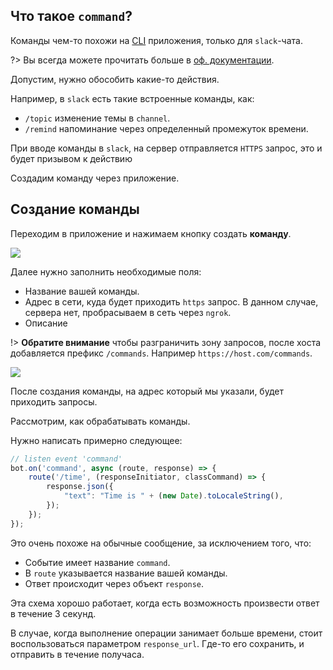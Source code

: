 ## Что такое `command`?

Команды чем-то похожи на [CLI](https://ru.wikipedia.org/wiki/%D0%98%D0%BD%D1%82%D0%B5%D1%80%D1%84%D0%B5%D0%B9%D1%81_%D0%BA%D0%BE%D0%BC%D0%B0%D0%BD%D0%B4%D0%BD%D0%BE%D0%B9_%D1%81%D1%82%D1%80%D0%BE%D0%BA%D0%B8) приложения, только для `slack`-чата.

?> Вы всегда можете прочитать больше в [оф. документации](https://api.slack.com/slash-commands).

Допустим, нужно обособить какие-то действия.

Например, в `slack` есть такие встроенные команды, как:
- `/topic` изменение темы в `channel`.
- `/remind` напоминание через определенный промежуток времени.

При вводе команды в `slack`, на сервер отправляется `HTTPS` запрос, это и будет призывом к действию

Создадим команду через приложение.


## Создание команды

Переходим в приложение и нажимаем кнопку создать **команду**.

<img src="/images/create-command.jpg">

Далее нужно заполнить необходимые поля:
- Название вашей команды.
- Адрес в сети, куда будет приходить `https` запрос. В данном случае, сервера нет, пробрасываем в сеть через `ngrok`.
- Описание

!> **Обратите внимание** чтобы разграничить зону запросов, после хоста добавляется префикс `/commands`.
Например `https://host.com/commands`.

<img src="/images/command-create-prew.jpg">

После создания команды, на адрес который мы указали, будет приходить запросы.

Рассмотрим, как обрабатывать команды.

Нужно написать примерно следующее:

```javascript
// listen event 'command'
bot.on('command', async (route, response) => {
    route('/time', (responseInitiator, classCommand) => {
        response.json({
            "text": "Time is " + (new Date).toLocaleString(),
        });
    });
});
```

Это очень похоже на обычные сообщение, за исключением того, что:
- Событие имеет название `command`.
- В `route` указывается название вашей команды.
- Ответ происходит через объект `response`.

Эта схема хорошо работает, когда есть возможность произвести ответ в течение 3 секунд.

В случае, когда выполнение операции занимает больше времени, стоит воспользоваться параметром `response_url`.
Где-то его сохранить, и отправить в течение получаса.